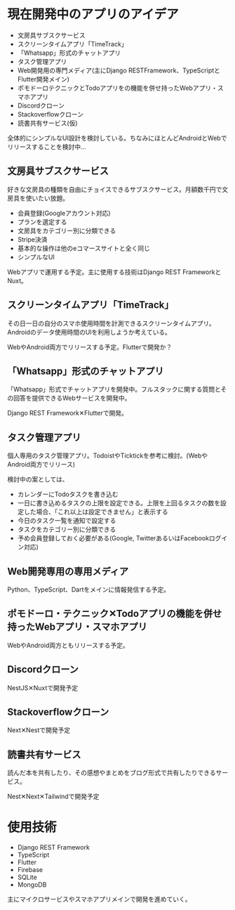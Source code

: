 # 現在開発中のアプリのアイデア

* 文房具サブスクサービス
* スクリーンタイムアプリ「TimeTrack」
* 「Whatsapp」形式のチャットアプリ
* タスク管理アプリ
* Web開発用の専門メディア(主にDjango RESTFramework、TypeScriptとFlutter開発メイン)
* ポモドーロテクニックとTodoアプリをの機能を併せ持ったWebアプリ・スマホアプリ
* Discordクローン
* Stackoverflowクローン
* 読書共有サービス(仮)

全体的にシンプルなUI設計を検討している。ちなみにほとんどAndroidとWebでリリースすることを検討中...

## 文房具サブスクサービス

好きな文房具の種類を自由にチョイスできるサブスクサービス。月額数千円で文房具を使いたい放題。

* 会員登録(Googleアカウント対応)
* プランを選定する
* 文房具をカテゴリー別に分類できる
* Stripe決済
* 基本的な操作は他のeコマースサイトと全く同じ
* シンプルなUI

Webアプリで運用する予定。主に使用する技術はDjango REST FrameworkとNuxt。


## スクリーンタイムアプリ「TimeTrack」

その日一日の自分のスマホ使用時間を計測できるスクリーンタイムアプリ。Androidのデータ使用時間のUIを利用しようか考えている。

WebやAndroid両方でリリースする予定。Flutterで開発か？


## 「Whatsapp」形式のチャットアプリ

「Whatsapp」形式でチャットアプリを開発中。フルスタックに関する質問とその回答を提供できるWebサービスを開発中。

Django REST Framework✕Flutterで開発。


## タスク管理アプリ

個人専用のタスク管理アプリ。TodoistやTicktickを参考に検討。(WebやAndroid両方でリリース)

検討中の案としては、

* カレンダーにTodoタスクを書き込む
* 一日に書き込めるタスクの上限を設定できる。上限を上回るタスクの数を設定した場合、「これ以上は設定できません」と表示する
* 今日のタスク一覧を通知で設定する
* タスクをカテゴリー別に分類できる
* 予め会員登録しておく必要がある(Google, TwitterあるいはFacebookログイン対応)


## Web開発専用の専用メディア

Python、TypeScript、Dartをメインに情報発信する予定。


## ポモドーロ・テクニック✕Todoアプリの機能を併せ持ったWebアプリ・スマホアプリ

WebやAndroid両方ともリリースする予定。


## Discordクローン

NestJS✕Nuxtで開発予定


## Stackoverflowクローン

Next✕Nestで開発予定

## 読書共有サービス

読んだ本を共有したり、その感想やまとめをブログ形式で共有したりできるサービス。

Nest✕Next✕Tailwindで開発予定

# 使用技術

* Django REST Framework
* TypeScript
* Flutter
* Firebase
* SQLite
* MongoDB

主にマイクロサービスやスマホアプリメインで開発を進めていく。